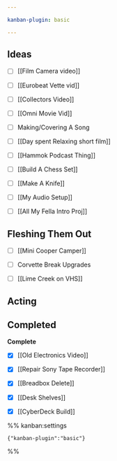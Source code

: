 ```yaml
---

kanban-plugin: basic

---
```


## Ideas

- [ ] [[Film Camera video]]
- [ ] [[Eurobeat Vette vid]]
- [ ] [[Collectors Video]]
- [ ] [[Omni Movie Vid]]
- [ ] Making/Covering A Song
- [ ] [[Day spent Relaxing short film]]
- [ ] [[Hammok Podcast Thing]]
- [ ] [[Build A Chess Set]]
- [ ] [[Make A Knife]]
- [ ] [[My Audio Setup]]
- [ ] [[All My Fella Intro Proj]]


## Fleshing Them Out

- [ ] [[Mini Cooper Camper]]
- [ ] Corvette Break Upgrades
- [ ] [[Lime Creek on VHS]]


## Acting



## Completed

**Complete**
- [x] [[Old Electronics Video]]
- [x] [[Repair Sony Tape Recorder]]
- [x] [[Breadbox Delete]]
- [x] [[Desk Shelves]]
- [x] [[CyberDeck Build]]




%% kanban:settings
```
{"kanban-plugin":"basic"}
```
%%